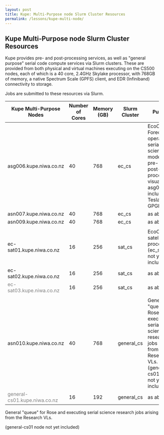 ```yaml
---
layout: post
title: Kupe: Multi-Purpose node Slurm Cluster Resources
permalink: /lessons/kupe-multi-node/
---
```


## Kupe Multi-Purpose node Slurm Cluster Resources

Kupe provides pre- and post-processing services, as well as &quot;general purpose&quot; serial code compute services via Slurm clusters. These are provided from both physical and virtual machines executing on the CS500 nodes, each of which is a 40 core, 2.4GHz Skylake processor, with 768GB of memory, a native Spectrum Scale (GPFS) client, and EDR (Infiniband) connectivity to storage.

Jobs are submitted to these resources via Slurm.

| Kupe Multi-Purpose Nodes | Number of Cores | Memory (GB) | Slurm Cluster | Purpose |
| --- | ---| --- | --- | --- |
| asg006.kupe.niwa.co.nz | 40 | 768 | ec\_cs | EcoConnect Forecasting operations, serial science models, pre- and post-processing, visualisation. asg006 includes a Tesla P100 GPGPU.|
| asn007.kupe.niwa.co.nz | 40 | 768 |  ec\_cs | as above|
| asn009.kupe.niwa.co.nz | 40 | 768 |  ec\_cs |as above |
|   |   |   |   |   |
| ec-sat01.kupe.niwa.co.nz | 16 | 256 | sat\_cs | EcoConnect satellite processing (ec\_sat03 not yet included) |
| ec-sat02.kupe.niwa.co.nz | 16 | 256 |sat\_cs |as above|
|<span style="color:gray"> ec-sat03.kupe.niwa.co.nz | 16 | 256 |sat\_cs |as above</span> |
|   |   |   |   |   |
| asn010.kupe.niwa.co.nz | 40 | 768 | general\_cs | General &quot;queue&quot; for Rose and executing serial science research jobs arising from the Research VLs. (general-cs01 node not yet included) |
|<span style="color:gray"> general-cs01.kupe.niwa.co.nz  </span>| 16 | 192 |general\_cs | as above|

General &quot;queue&quot; for Rose and executing serial science research jobs arising from the Research VLs.

(general-cs01 node not yet included)
